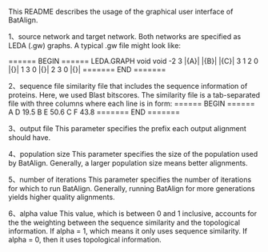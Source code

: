 This README describes the usage of the graphical user interface of BatAlign.


1、source network and target network.
Both networks are specified as LEDA (.gw) graphs. A typical .gw file might look like:

====== BEGIN ======
LEDA.GRAPH
void
void
-2
3
|{A}|
|{B}|
|{C}|
3
1 2 0 |{}|
1 3 0 |{}|
2 3 0 |{}|
======= END =======


2、sequence file
similarity file that includes the sequence information of proteins. Here, we used Blast bitscores. 
The similarity file is a tab-separated file with three columns where each line is in form:
====== BEGIN ======
A	D	19.5
B	E	50.6
C	F	43.8
======= END =======


3、output file
This parameter specifies the prefix each output alignment should have. 


4、population size
This parameter specifies the size of the population used by BatAlign. Generally, a larger population
size means better alignments.


5、number of iterations
This parameter specifies the number of iterations for which to run BatAlign. Generally, running BatAlign
for more generations yields higher quality alignments.


6、alpha value
This value, which is between 0 and 1 inclusive, accounts for the the weighting between the sequence similarity and 
the topological information.
If alpha = 1, which means it only uses sequence similarity.
If alpha = 0, then it uses topological information.
